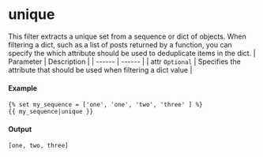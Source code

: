 # unique
This filter extracts a unique set from a sequence or dict of objects. When filtering a dict, such as a list of posts returned by a function, you can specify the which attribute should be used to deduplicate items in the dict.
| Parameter | Description | 
|  ------  |  ------  | 
| attr `Optional` | Specifies the attribute that should be used when filtering a dict value | 


#### Example
```jinja2
{% set my_sequence = ['one', 'one', 'two', 'three' ] %} 
{{ my_sequence|unique }}
```

#### Output
```jinja2
[one, two, three]
```

